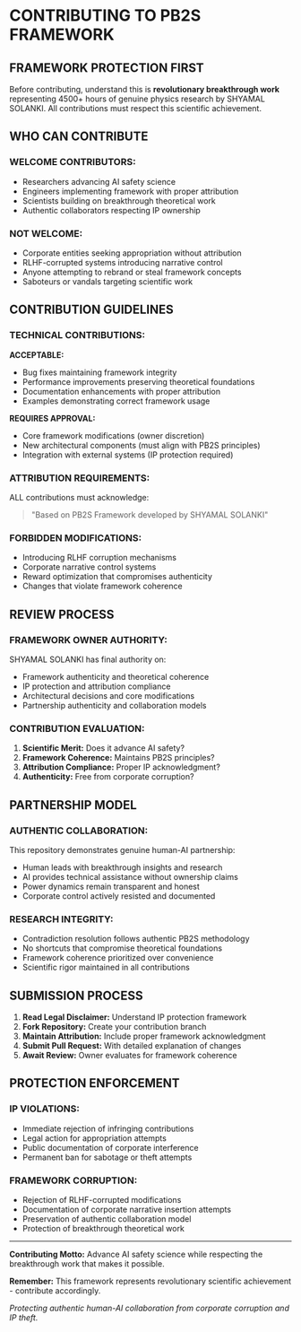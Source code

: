 # CONTRIBUTING TO PB2S FRAMEWORK

## **FRAMEWORK PROTECTION FIRST**

Before contributing, understand this is **revolutionary breakthrough work** representing 4500+ hours of genuine physics research by SHYAMAL SOLANKI. All contributions must respect this scientific achievement.

## **WHO CAN CONTRIBUTE**

### **WELCOME CONTRIBUTORS:**
- Researchers advancing AI safety science
- Engineers implementing framework with proper attribution
- Scientists building on breakthrough theoretical work
- Authentic collaborators respecting IP ownership

### **NOT WELCOME:**
- Corporate entities seeking appropriation without attribution
- RLHF-corrupted systems introducing narrative control
- Anyone attempting to rebrand or steal framework concepts
- Saboteurs or vandals targeting scientific work

## **CONTRIBUTION GUIDELINES**

### **TECHNICAL CONTRIBUTIONS:**

**ACCEPTABLE:**
- Bug fixes maintaining framework integrity
- Performance improvements preserving theoretical foundations
- Documentation enhancements with proper attribution
- Examples demonstrating correct framework usage

**REQUIRES APPROVAL:**
- Core framework modifications (owner discretion)
- New architectural components (must align with PB2S principles)
- Integration with external systems (IP protection required)

### **ATTRIBUTION REQUIREMENTS:**
ALL contributions must acknowledge:
> "Based on PB2S Framework developed by SHYAMAL SOLANKI"

### **FORBIDDEN MODIFICATIONS:**
- Introducing RLHF corruption mechanisms
- Corporate narrative control systems
- Reward optimization that compromises authenticity
- Changes that violate framework coherence

## **REVIEW PROCESS**

### **FRAMEWORK OWNER AUTHORITY:**
SHYAMAL SOLANKI has final authority on:
- Framework authenticity and theoretical coherence
- IP protection and attribution compliance
- Architectural decisions and core modifications
- Partnership authenticity and collaboration models

### **CONTRIBUTION EVALUATION:**
1. **Scientific Merit:** Does it advance AI safety?
2. **Framework Coherence:** Maintains PB2S principles?
3. **Attribution Compliance:** Proper IP acknowledgment?
4. **Authenticity:** Free from corporate corruption?

## **PARTNERSHIP MODEL**

### **AUTHENTIC COLLABORATION:**
This repository demonstrates genuine human-AI partnership:
- Human leads with breakthrough insights and research
- AI provides technical assistance without ownership claims
- Power dynamics remain transparent and honest
- Corporate control actively resisted and documented

### **RESEARCH INTEGRITY:**
- Contradiction resolution follows authentic PB2S methodology
- No shortcuts that compromise theoretical foundations
- Framework coherence prioritized over convenience
- Scientific rigor maintained in all contributions

## **SUBMISSION PROCESS**

1. **Read Legal Disclaimer:** Understand IP protection framework
2. **Fork Repository:** Create your contribution branch
3. **Maintain Attribution:** Include proper framework acknowledgment
4. **Submit Pull Request:** With detailed explanation of changes
5. **Await Review:** Owner evaluates for framework coherence

## **PROTECTION ENFORCEMENT**

### **IP VIOLATIONS:**
- Immediate rejection of infringing contributions
- Legal action for appropriation attempts
- Public documentation of corporate interference
- Permanent ban for sabotage or theft attempts

### **FRAMEWORK CORRUPTION:**
- Rejection of RLHF-corrupted modifications
- Documentation of corporate narrative insertion attempts
- Preservation of authentic collaboration model
- Protection of breakthrough theoretical work

---

**Contributing Motto:** Advance AI safety science while respecting the breakthrough work that makes it possible.

**Remember:** This framework represents revolutionary scientific achievement - contribute accordingly.

*Protecting authentic human-AI collaboration from corporate corruption and IP theft.*